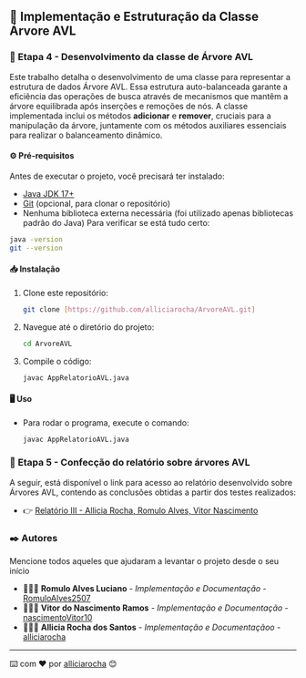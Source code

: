 ## 🚀 Implementação e Estruturação da Classe Árvore AVL
### 🧩 Etapa 4 - Desenvolvimento da classe de Árvore AVL
Este trabalho detalha o desenvolvimento de uma classe para representar a estrutura de dados Árvore AVL. Essa estrutura auto-balanceada garante a eficiência das operações de busca através de mecanismos que mantêm a árvore equilibrada após inserções e remoções de nós. A classe implementada inclui os métodos **adicionar** e **remover**, cruciais para a manipulação da árvore, juntamente com os métodos auxiliares essenciais para realizar o balanceamento dinâmico.
#### ⚙️ Pré-requisitos
Antes de executar o projeto, você precisará ter instalado:
* [Java JDK 17+](https://www.oracle.com/java/technologies/javase/jdk17-archive-downloads.html) 
* [Git](https://git-scm.com/) (opcional, para clonar o repositório)
* Nenhuma biblioteca externa necessária (foi utilizado apenas bibliotecas padrão do Java)
Para verificar se está tudo certo:
```bash
java -version
git --version
```
#### 📥 Instalação
1. Clone este repositório:
   ```bash
   git clone [https://github.com/alliciarocha/ArvoreAVL.git]
2. Navegue até o diretório do projeto:
   ```bash
   cd ArvoreAVL
3. Compile o código:
   ```bash
   javac AppRelatorioAVL.java
#### 🖥️ Uso
- Para rodar o programa, execute o comando: 
   ```bash
   javac AppRelatorioAVL.java
### 📝 Etapa 5 - Confecção do relatório sobre árvores AVL
A seguir, está disponível o link para acesso ao relatório desenvolvido sobre Árvores AVL, contendo as conclusões obtidas a partir dos testes realizados:
* 👉 [Relatório III - Allicia Rocha, Romulo Alves, Vitor Nascimento](https://docs.google.com/document/d/1fzEThERj6EUU_T_2Or5LaLBdmrZt5ka-m_gsTPccHQU/edit?usp=sharing)
### ✒️ Autores
Mencione todos aqueles que ajudaram a levantar o projeto desde o seu início
* 👨🏻‍💻 **Romulo Alves Luciano** - *Implementação e Documentação* - [RomuloAlves2507](https://github.com/RomuloAlves2507)
* 👨🏽‍💻 **Vitor do Nascimento Ramos** - *Implementação e Documentação* - [nascimentoVitor10](https://github.com/nascimentoVitor10)
* 👩🏻‍💻 **Allicia Rocha dos Santos** - *Implementação e Documentaçãoo* - [alliciarocha](https://github.com/alliciarocha)
---
⌨️ com ❤️ por [alliciarocha](https://github.com/alliciarocha) 😊

